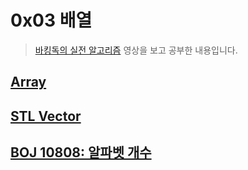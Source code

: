 # 0x03 배열

> [바킹독의 실전 알고리즘](https://www.youtube.com/playlist?list=PLtqbFd2VIQv4O6D6l9HcD732hdrnYb6CY) 영상을 보고 공부한 내용입니다.

## [Array](./array_test.cpp)

## [STL Vector](./vector_example.cpp)

## [BOJ 10808: 알파벳 개수](./boj_10808.cpp)